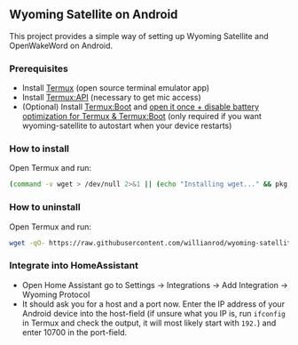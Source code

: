 ## Wyoming Satellite on Android

This project provides a simple way of setting up Wyoming Satellite and OpenWakeWord on Android.

### Prerequisites

- Install [Termux](https://github.com/termux/termux-app) (open source terminal emulator app)
- Install [Termux:API](https://github.com/termux/termux-api) (necessary to get mic access)
- (Optional) Install [Termux:Boot](https://github.com/termux/termux-boot) and [open it once + disable battery optimization for Termux & Termux:Boot](https://wiki.termux.com/wiki/Termux:Boot) (only required if you want wyoming-satellite to autostart when your device restarts)

### How to install

Open Termux and run:

``` Bash
(command -v wget > /dev/null 2>&1 || (echo "Installing wget..." && pkg install -y wget)) && bash <(wget -qO- https://raw.githubusercontent.com/willianrod/wyoming-satellite-termux/refs/heads/main/install.sh)

```

### How to uninstall

Open Termux and run:

``` Bash
wget -qO- https://raw.githubusercontent.com/willianrod/wyoming-satellite-termux/refs/heads/main/uninstall.sh | bash
```

### Integrate into HomeAssistant

- Open Home Assistant go to Settings → Integrations → Add Integration → Wyoming Protocol
- It should ask you for a host and a port now. Enter the IP address of your Android device into the host-field (if unsure what you IP is, run `ifconfig` in Termux and check the output, it will most likely start with `192.`) and enter 10700 in the port-field.
